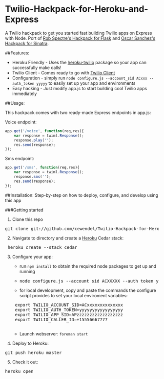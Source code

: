 Twilio-Hackpack-for-Heroku-and-Express
======================================

A Twilio hackpack to get you started fast building Twilio apps on Express with Node. 
Port of [Rob Spectre's Hackpack for Flask](http://github.com/robspectre/Twilio-Hackpack-for-Heroku-and-Flask) and [Oscar Sanchez's Hackpack for Sinatra](http://github.com/labcoder/Twilio-Hackpack-for-Heroku-and-Sinatra).

##Features:
* Heroku Friendly - Uses the [heroku-twilio](http://github.com/cewendel/heroku-twilio) package so your app can successfully make calls! 
* Twilio Client - Comes ready to go with [Twilio Client](htt://twilio.com/client)
* Configuration - simply run `node configure.js --account_sid ACxxx --auth_token yyyyy`
to easily set up your app and environments
* Easy hacking - Just modify app.js to start building cool Twilio apps immediately 

##Usage:

This hackpack comes with two ready-made Express endpoints in app.js:

Voice endpoint:
```javascript
app.get('/voice', function(req,res){
	var response = twiml.Response();
	response.play('');
	res.send(response);
});
```
Sms endpoint:
```javascript
app.get('/sms', function(req,res){
	var response = twiml.Response();
	response.sms('');
	res.send(response);
});
```

##Installation:
Step-by-step on how to deploy, configure, and develop using this app

###Getting started
1) Clone this repo
<pre>git clone git://github.com/cewendel/Twilio-Hackpack-for-Heroku-and-Express.git</pre>

2) Navigate to directory and create a [Heroku](https://toolbelt.herokuapp.com) Cedar stack:
<pre> heroku create --stack cedar </pre>

3) Configure your app:
	* run `npm install` to obtain the required node packages to get up and running
	* <pre>node configure.js --account_sid ACXXXXX --auth_token yyyyy</pre>
	* for local development, copy and paste the commands the configure script provides to set your local enviroment variables:
	<pre>
	export TWILIO_ACCOUNT_SID=ACxxxxxxxxxxxxxx
	export TWILIO_AUTH_TOKEN=yyyyyyyyyyyyyyyyy
	export TWILIO_APP_SID=APzzzzzzzzzzzzzzzzzz		
	export TWILIO_CALLER_ID=+15556667777
	</pre>
	* Launch webserver: `foreman start`

4) Deploy to Heroku:
<pre>git push heroku master</pre>

5) Check it out:
<pre>heroku open</pre>